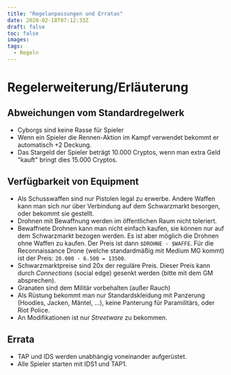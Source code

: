 ```yaml
---
title: "Regelanpassungen und Erratas"
date: 2020-02-18T07:12:33Z
draft: false
toc: false
images:
tags:
  - Regeln
---
```


# Regelerweiterung/Erläuterung
## Abweichungen vom Standardregelwerk
* Cyborgs sind keine Rasse für Spieler
* Wenn ein Spieler die Rennen-Aktion im Kampf verwendet bekommt er automatisch +2 Deckung. 
* Das Stargeld der Spieler beträgt 10.000 Cryptos, wenn man extra Geld "kauft" bringt dies 15.000 Cryptos.

## Verfügbarkeit von Equipment
* Als Schusswaffen sind nur Pistolen legal zu erwerbe. Andere Waffen kann man sich nur über Verbindung auf dem Schwarzmarkt besorgen, oder bekommt sie gestellt. 
* Drohnen mit Bewaffnung werden im öffentlichen Raum nicht toleriert. 
* Bewaffnete Drohnen kann man nicht einfach kaufen, sie können nur auf dem Schwarzmarkt bezogen werden. Es ist aber möglich die Drohnen ohne Waffen zu kaufen. Der Preis ist dann `$DROHNE - $WAFFE`. Für die Reconnaissance Drone (welche standardmäßig mit Medium MG kommt) ist der Preis: `20.000 - 6.500 = 13500`.
* Schwarzmarktpreise sind 20x der reguläre Preis. Dieser Preis kann durch _Connections_ (social edge) gesenkt werden (bitte mit dem GM absprechen).
* Granaten sind dem Militär vorbehalten (außer Rauch)
* Als Rüstung bekommt man nur Standardskleidung mit Panzerung (Hoodies, Jacken, Mäntel, ...), keine Panterung für Paramilitärs, oder Riot Police. 
* An Modifikationen ist nur _Streetware_ zu bekommen. 

## Errata
* TAP und IDS werden unabhängig voneinander aufgerüstet. 
* Alle Spieler starten mit IDS1 und TAP1. 

